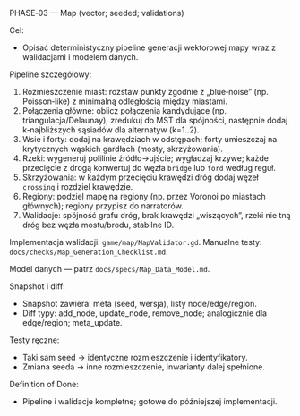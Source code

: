 PHASE‑03 — Map (vector; seeded; validations)

Cel:
- Opisać deterministyczny pipeline generacji wektorowej mapy wraz z walidacjami i modelem danych.

Pipeline szczegółowy:
1) Rozmieszczenie miast: rozstaw punkty zgodnie z „blue‑noise” (np. Poisson‑like) z minimalną odległością między miastami.  
2) Połączenia główne: oblicz połączenia kandydujące (np. triangulacja/Delaunay), zredukuj do MST dla spójności, następnie dodaj k‑najbliższych sąsiadów dla alternatyw (k=1..2).  
3) Wsie i forty: dodaj na krawędziach w odstępach; forty umieszczaj na krytycznych wąskich gardłach (mosty, skrzyżowania).  
4) Rzeki: wygeneruj polilinie źródło→ujście; wygładzaj krzywe; każde przecięcie z drogą konwertuj do węzła `bridge` lub `ford` według reguł.  
5) Skrzyżowania: w każdym przecięciu krawędzi dróg dodaj węzeł `crossing` i rozdziel krawędzie.  
6) Regiony: podziel mapę na regiony (np. przez Voronoi po miastach głównych); regiony przypisz do narratorów.  
7) Walidacje: spójność grafu dróg, brak krawędzi „wiszących”, rzeki nie tną dróg bez węzła mostu/brodu, stabilne ID.

Implementacja walidacji: `game/map/MapValidator.gd`.
Manualne testy: `docs/checks/Map_Generation_Checklist.md`.

Model danych — patrz `docs/specs/Map_Data_Model.md`.

Snapshot i diff:
- Snapshot zawiera: meta (seed, wersja), listy node/edge/region.  
- Diff typy: add_node, update_node, remove_node; analogicznie dla edge/region; meta_update.

Testy ręczne:
- Taki sam seed → identyczne rozmieszczenie i identyfikatory.  
- Zmiana seeda → inne rozmieszczenie, inwarianty dalej spełnione.

Definition of Done:
- Pipeline i walidacje kompletne; gotowe do późniejszej implementacji.
